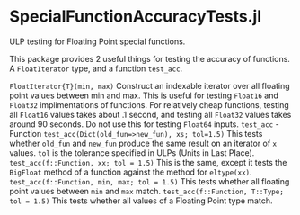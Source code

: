 # SpecialFunctionAccuracyTests.jl
ULP testing for Floating Point special functions.

This package provides 2 useful things for testing the accuracy of functions. A `FloatIterator` type, and a function `test_acc`.

`FloatIterator{T}(min, max)` Construct an indexable iterator over all floating point values between min and max. This is useful for testing `Float16` and `Float32` implimentations of functions. For relatively cheap functions, testing all `Float16` values takes about .1 second, and testing all `Float32` values takes around 90 seconds. Do not use this for testing `Float64` inputs.
`test_acc` - Function
`test_acc(Dict(old_fun=>new_fun), xs; tol=1.5)` This tests whether `old_fun` and `new_fun` produce the same result on an iterator of `x` values. `tol` is the tolerance specified in ULPs (Units in Last Place).
`test_acc(f::Function, xx; tol = 1.5)` This is the same, except it tests the `BigFloat` method of a function against the method for `eltype(xx)`.
`test_acc(f::Function, min, max; tol = 1.5)` This tests whether all floating point values between `min` and `max` match.
`test_acc(f::Function, T::Type; tol = 1.5)` This tests whether all values of a Floating Point type match.
